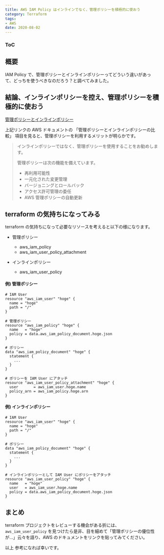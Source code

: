 ```yaml
---
title: AWS IAM Policy はインラインでなく、管理ポリシーを積極的に使おう
category: Terraform
tags:
- AWS
date: 2020-08-02
---
```


<div class="toc">
<div class="toc-content">
<h3 class="menu-label">ToC</h3>
<!-- toc -->
</div>
</div>

## 概要

IAM Policy で、管理ポリシーとインラインポリシーってどういう違いがあって、どっちを使うべきなのだろう？と調べてみました。

<!-- more -->

## 結論、インラインポリシーを控え、管理ポリシーを積極的に使おう

[管理ポリシーとインラインポリシー](https://docs.aws.amazon.com/ja_jp/IAM/latest/UserGuide/access_policies_managed-vs-inline.html)

上記リンクの AWS ドキュメントの 「管理ポリシーとインラインポリシーの比較」 項目を見ると、管理ポリシーを利用するメリットが明らかです。

> インラインポリシーではなく、管理ポリシーを使用することをお勧めします。
>
> 管理ポリシーは次の機能を備えています。
> * 再利用可能性
> * 一元化された変更管理
> * バージョニングとロールバック
> * アクセス許可管理の委任
> * AWS 管理ポリシーの自動更新



## terraform の気持ちになってみる

terraform の気持ちになって必要なリソースを考えると以下の様になります。

* 管理ポリシー
  * aws_iam_policy
  * aws_iam_user_policy_attachment

* インラインポリシー
  * aws_iam_user_policy

#### 例) 管理ポリシー

```
# IAM User
resource "aws_iam_user" "hoge" {
  name = "hoge"
  path = "/"
}

# 管理ポリシー
resource "aws_iam_policy" "hoge" {
  name   = "hoge"
  policy = data.aws_iam_policy_document.hoge.json
}

# ポリシー
data "aws_iam_policy_document" "hoge" {
  statement {
    ...
  }
}

# ポリシーを IAM User にアタッチ
resource "aws_iam_user_policy_attachment" "hoge" {
  user       = aws_iam_user.hoge.name
  policy_arn = aws_iam_policy.hoge.arn
}
```

#### 例) インラインポリシー

```
# IAM User
resource "aws_iam_user" "hoge" {
  name = "hoge"
  path = "/"
}

# ポリシー
data "aws_iam_policy_document" "hoge" {
  statement {
    ...
  }
}

# インラインポリシーとして IAM User にポリシーをアタッチ
resource "aws_iam_user_policy" "hoge" {
  name   = "hoge"
  user   = aws_iam_user.hoge.name
  policy = data.aws_iam_policy_document.hoge.json
}
```

## まとめ

terraform プロジェクトをレビューする機会がある折には、 `aws_iam_user_policy` を見つけたら是非、目を細めて「管理ポリシーの優位性が...」云々を語り、AWS のドキュメントをリンクを貼ってみてください。

以上
参考になれば幸いです。
